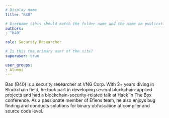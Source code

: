 ```yaml
---
# Display name
title: "B40"

# Username (this should match the folder name and the name on publications)
authors:
- "b40"

role: Security Researcher

# Is this the primary user of the site?
superuser: true

user_groups:
- Alumni
---
```


Bao (B40) is a security researcher at VNG Corp. With 3+ years diving in Blockchain field, he took part in developing
several blockchain-applied projects and had a blockchain-security-related talk at Hack In The Box conference.
As a passionate member of Efiens team, he also enjoys bug finding and conducts solutions for binary
obfuscation at compiler and source code level.
